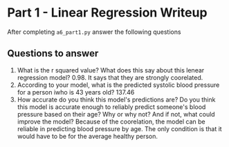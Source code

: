 # Part 1 - Linear Regression Writeup

After completing `a6_part1.py` answer the following questions

## Questions to answer

1. What is the r squared value?  What does this say about this lenear regression model?
0.98. It says that they are strongly coorelated.
2. According to your model, what is the predicted systolic blood pressure for a person iwho is 43 years old?
137.46
3. How accurate do you think this model's predictions are?  Do you think this model is accurate enough to reliably predict someone's blood pressure based on their age?  Why or why not?  And if not, what could improve the model?
Because of the coorelation, the model can be reliable in predicting blood pressure by age. The only condition is that it would have to be for the average healthy person.